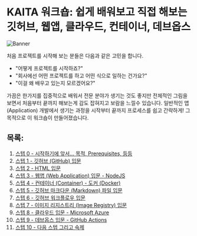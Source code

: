 # KAITA 워크숍: 쉽게 배워보고 직접 해보는 깃허브, 웹앱, 클라우드, 컨테이너, 데브옵스

![Banner](./images/banner.jpg)

처음 프로젝트를 시작해 보는 분들은 다음과 같은 고민을 합니다. 
- "어떻게 프로젝트를 시작하죠?"
- "회사에선 어떤 프로젝트를 하고 어떤 식으로 일하는 건가요?"
- "이걸 왜 배우고 있는지 모르겠어요?"

가끔은 한가지를 집중적으로 배워서 전문 분야가 생기는 것도 좋지만 전체적인 그림을 보면서 처음부터 끝까지 해보는게 감도 잡혀지고 보람을 느낄수 있습니다. 일반적인 앱 (Application) 개발에서 생기는 과정을 시작부터 끝까지 프로세스를 쉽고 간략하게! 그 목적으로 이 워크숍이 만들어졌습니다.


## 목록:
1. [스텝 0 - 시작하기에 앞서... 목적, Prerequisites, 등등](https://github.com/Korean-American-IT-Association-KAITA/KAITA-Workshop-Solution/issues/1)
2. [스텝 1 - 깃허브 (GitHub) 입문](https://github.com/Korean-American-IT-Association-KAITA/KAITA-Workshop-Solution/issues/2)
3. [스텝 2 - HTML 입문](https://github.com/Korean-American-IT-Association-KAITA/KAITA-Workshop-Solution/issues/3)
4. [스텝 3 - 웹앱 (Web Application) 입문 - NodeJS](https://github.com/Korean-American-IT-Association-KAITA/KAITA-Workshop-Solution/issues/4)
5. [스텝 4 - 컨테이너 (Container) - 도커 (Docker)](https://github.com/Korean-American-IT-Association-KAITA/KAITA-Workshop-Solution/issues/5)
6. [스텝 5 - 깃허브 마크다운 (Markdown) 파일 입문](https://github.com/Korean-American-IT-Association-KAITA/KAITA-Workshop-Solution/issues/6)
7. [스텝 6 - 깃허브 워크플로우 입문](https://github.com/Korean-American-IT-Association-KAITA/KAITA-Workshop-Solution/issues/7)
8. [스텝 7 - 이미지 리지스트리 (Image Registry) 입문](https://github.com/Korean-American-IT-Association-KAITA/KAITA-Workshop-Solution/issues/8)
9. [스텝 8 - 클라우드 입문 - Microsoft Azure](https://github.com/Korean-American-IT-Association-KAITA/KAITA-Workshop-Solution/issues/9)
10. [스텝 9 - 데브옵스 입문 - GitHub Actions](https://github.com/Korean-American-IT-Association-KAITA/KAITA-Workshop-Solution/issues/10)
11. [스텝 10 - 다음 스텝 그리고 숙제](https://github.com/Korean-American-IT-Association-KAITA/KAITA-Workshop-Solution/issues/11)
